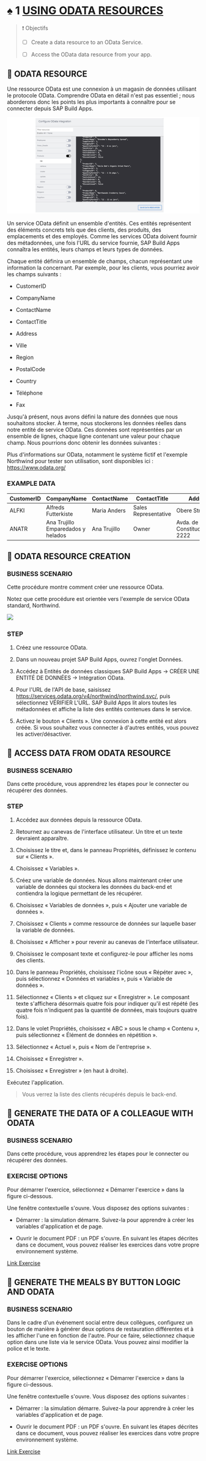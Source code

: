 # ♠ 1 [USING ODATA RESOURCES](https://learning.sap.com/learning-journeys/develop-apps-with-sap-build-apps-using-drag-and-drop-simplicity/using-odata-resources_ea7d8938-0ccb-4696-9780-9ac6aac88795)

> :exclamation: Objectifs
>
> - [ ] Create a data resource to an OData Service.
>
> - [ ] Access the OData data resource from your app.

## :closed_book: ODATA RESOURCE

Une ressource OData est une connexion à un magasin de données utilisant le protocole OData. Comprendre OData en détail n'est pas essentiel ; nous aborderons donc les points les plus importants à connaître pour se connecter depuis SAP Build Apps.

![](./RESSOURCES/U5_OData.png)

Un service OData définit un ensemble d'entités. Ces entités représentent des éléments concrets tels que des clients, des produits, des emplacements et des employés. Comme les services OData doivent fournir des métadonnées, une fois l'URL du service fournie, SAP Build Apps connaîtra les entités, leurs champs et leurs types de données.

Chaque entité définira un ensemble de champs, chacun représentant une information la concernant. Par exemple, pour les clients, vous pourriez avoir les champs suivants :

- CustomerID

- CompanyName

- ContactName

- ContactTitle

- Address

- Ville

- Region

- PostalCode

- Country

- Téléphone

- Fax

Jusqu'à présent, nous avons défini la nature des données que nous souhaitons stocker. À terme, nous stockerons les données réelles dans notre entité de service OData. Ces données sont représentées par un ensemble de lignes, chaque ligne contenant une valeur pour chaque champ. Nous pourrions donc obtenir les données suivantes :

Plus d'informations sur OData, notamment le système fictif et l'exemple Northwind pour tester son utilisation, sont disponibles ici : https://www.odata.org/

### EXAMPLE DATA

| **CustomerID** | **CompanyName**                    | **ContactName** | **ContactTitle**     | **Address**                        |
| -------------- | ---------------------------------- | --------------- | -------------------- | ---------------------------------- |
| ALFKI          | Alfreds Futterkiste                | Maria Anders    | Sales Representative | Obere Str. 57                      |
| ANATR          | Ana Trujillo Emparedados y helados | Ana Trujillo    | Owner                | Avda. de la Constituci\u00f3n 2222 |

## :closed_book: ODATA RESOURCE CREATION

### BUSINESS SCENARIO

Cette procédure montre comment créer une ressource OData.

Notez que cette procédure est orientée vers l'exemple de service OData standard, Northwind.

![](./RESSOURCES/https://learning.sap.com/learning-journeys/develop-apps-with-sap-build-apps-using-drag-and-drop-simplicity/using-odata-resources_ea7d8938-0ccb-4696-9780-9ac6aac88795)

### STEP

1. Créez une ressource OData.

2. Dans un nouveau projet SAP Build Apps, ouvrez l'onglet Données.

3. Accédez à Entités de données classiques SAP Build Apps → CRÉER UNE ENTITÉ DE DONNÉES → Intégration OData.

4. Pour l'URL de l'API de base, saisissez https://services.odata.org/v4/northwind/northwind.svc/, puis sélectionnez VÉRIFIER L'URL. SAP Build Apps lit alors toutes les métadonnées et affiche la liste des entités contenues dans le service.

5. Activez le bouton « Clients ». Une connexion à cette entité est alors créée. Si vous souhaitez vous connecter à d'autres entités, vous pouvez les activer/désactiver.

## :closed_book: ACCESS DATA FROM ODATA RESOURCE

### BUSINESS SCENARIO

Dans cette procédure, vous apprendrez les étapes pour le connecter ou récupérer des données.

### STEP

1. Accédez aux données depuis la ressource OData.

2. Retournez au canevas de l'interface utilisateur. Un titre et un texte devraient apparaître.

3. Choisissez le titre et, dans le panneau Propriétés, définissez le contenu sur « Clients ».

4. Choisissez « Variables ».

5. Créez une variable de données. Nous allons maintenant créer une variable de données qui stockera les données du back-end et contiendra la logique permettant de les récupérer.

6. Choisissez « Variables de données », puis « Ajouter une variable de données ».

7. Choisissez « Clients » comme ressource de données sur laquelle baser la variable de données.

8. Choisissez « Afficher » pour revenir au canevas de l'interface utilisateur.

9. Choisissez le composant texte et configurez-le pour afficher les noms des clients.

10. Dans le panneau Propriétés, choisissez l'icône sous « Répéter avec », puis sélectionnez « Données et variables », puis « Variable de données ».

11. Sélectionnez « Clients » et cliquez sur « Enregistrer ». Le composant texte s'affichera désormais quatre fois pour indiquer qu'il est répété (les quatre fois n'indiquent pas la quantité de données, mais toujours quatre fois).

12. Dans le volet Propriétés, choisissez « ABC » sous le champ « Contenu », puis sélectionnez « Élément de données en répétition ».

13. Sélectionnez « Actuel », puis « Nom de l'entreprise ».

14. Choisissez « Enregistrer ».

15. Choisissez « Enregistrer » (en haut à droite).

Exécutez l'application.

> Vous verrez la liste des clients récupérés depuis le back-end.

## :closed_book: GENERATE THE DATA OF A COLLEAGUE WITH ODATA

### BUSINESS SCENARIO

Dans cette procédure, vous apprendrez les étapes pour le connecter ou récupérer des données.

### EXERCISE OPTIONS

Pour démarrer l'exercice, sélectionnez « Démarrer l'exercice » dans la figure ci-dessous.

Une fenêtre contextuelle s'ouvre. Vous disposez des options suivantes :

- Démarrer : la simulation démarre. Suivez-la pour apprendre à créer les variables d'application et de page.

- Ouvrir le document PDF : un PDF s'ouvre. En suivant les étapes décrites dans ce document, vous pouvez réaliser les exercices dans votre propre environnement système.

[Link Exercise](https://learnsap.enable-now.cloud.sap/pub/mmcp/index.html?show=project!PR_9DCA88497E9C79C:uebung)

## :closed_book: GENERATE THE MEALS BY BUTTON LOGIC AND ODATA

### BUSINESS SCENARIO

Dans le cadre d'un événement social entre deux collègues, configurez un bouton de manière à générer deux options de restauration différentes et à les afficher l'une en fonction de l'autre. Pour ce faire, sélectionnez chaque option dans une liste via le service OData. Vous pouvez ainsi modifier la police et le texte.

### EXERCISE OPTIONS

Pour démarrer l'exercice, sélectionnez « Démarrer l'exercice » dans la figure ci-dessous.

Une fenêtre contextuelle s'ouvre. Vous disposez des options suivantes :

- Démarrer : la simulation démarre. Suivez-la pour apprendre à créer les variables d'application et de page.

- Ouvrir le document PDF : un PDF s'ouvre. En suivant les étapes décrites dans ce document, vous pouvez réaliser les exercices dans votre propre environnement système.

[Link Exercise](https://learnsap.enable-now.cloud.sap/pub/mmcp/index.html?show=project!PR_5A2A979EEB172B95:uebung)
